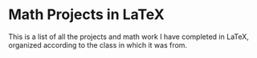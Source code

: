 # Math Projects in LaTeX
This is a list of all the projects and math work I have completed in LaTeX, organized according to the class in which it was from.
